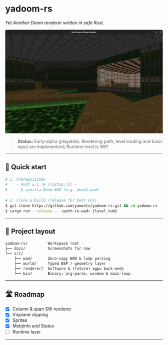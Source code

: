 # yadoom-rs

*Yet Another Doom renderer written in safe Rust.*

![Screenshot of E1M1](./docs/screenshot_e1m1.png)

> **Status:** Early‑alpha (playable). Rendering path, level loading and basic input are implemented; Runtime level is WIP.

---

## 🚀 Quick start

```bash
# 1. Prerequisites
#    - Rust ≥ 1.79 (rustup.rs) -
#    - A vanilla Doom WAD (e.g. doom1.wad) -

# 2. Clone & build (release for best FPS)
$ git clone https://github.com/yamontv/yadoom-rs.git && cd yadoom‑rs
$ cargo run --release -- <path‑to‑wad> {level_num}
```
---

## 📐 Project layout

```
yadoom-rs/         Workspace root
├── docs/          Screenshots for now
└── src/
    ├── wad/       Zero‑copy WAD & lump parsing
    ├── world/     Typed BSP / geometry layer
    ├── renderer/  Software & (future) wgpu back‑ends
    └── bin/       Binary; arg‑parse, window & main‑loop

```

---

## 🛣️ Roadmap

* [x] Column & span SW renderer
* [x] Visplane clipping
* [x] Sprites
* [x] Mobjinfo and States
* [ ] Runtime layer

---
